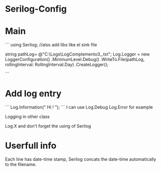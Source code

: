 # Serilog-Config

# Main

´´´ using Serilog; //also add libs like el sink file

string pathLog= @"C:\Logs\LogComplemento3_.txt";
Log.Logger = new LoggerConfiguration()
    .MinimumLevel.Debug()
    .WriteTo.File(pathLog, rollingInterval: RollingInterval.Day)
    .CreateLogger();


´´´

# Add log entry

´´´ Log.Information(" Hi ! "); ´´´
I can use Log.Debug Log.Error for example

Logging in other class

Log.X and don't forget the using of Serilog

# Userfull info
Each line has date-time stamp, Serilog concats the date-time automatically to the filename.
